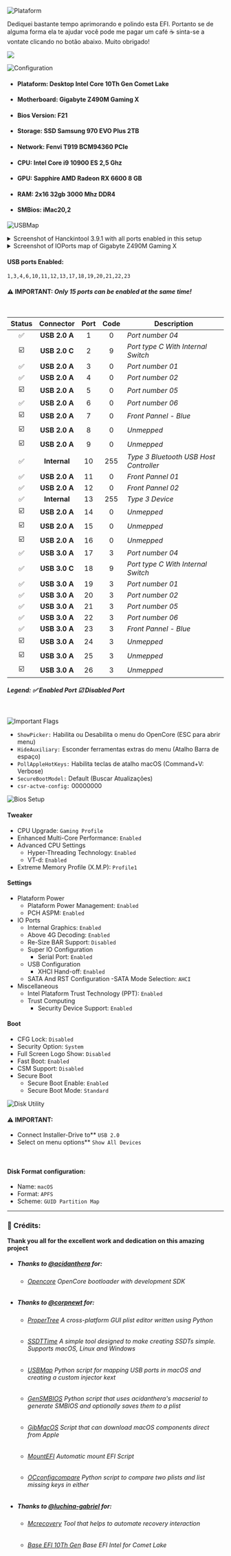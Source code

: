 ![Plataform](https://user-images.githubusercontent.com/99222756/210241111-2f11b6c8-14be-4166-bb46-475b3c54e862.png)


Dediquei bastante tempo aprimorando e polindo esta EFI.  Portanto se de alguma forma ela te ajudar você pode me pagar um café ☕ sinta-se a vontate clicando no botão abaixo. Muito obrigado!

<a href="https://www.buymeacoffee.com/claitonllemes"><img src="https://img.buymeacoffee.com/button-api/?text=Buy me a coffee&emoji=&slug=claitonllemes&button_colour=228636&font_colour=ffffff&font_family=Poppins&outline_colour=000000&coffee_colour=FFDD00" /></a>

![Configuration](https://user-images.githubusercontent.com/99222756/210242195-3537abf9-a0fe-4083-89d5-3723cee316a6.png)

  - #### **Plataform:** Desktop Intel Core 10Th Gen Comet Lake
  - #### **Motherboard:** Gigabyte Z490M Gaming X
  - #### **Bios Version:** F21
  - #### **Storage:** SSD Samsung 970 EVO Plus 2TB
  - #### **Network:** Fenvi T919 BCM94360 PCIe
  - #### **CPU**: Intel Core i9 10900 ES 2,5 Ghz
  - #### **GPU:** Sapphire AMD Radeon RX 6600 8 GB
  - #### **RAM:** 2x16 32gb 3000 Mhz DDR4
  - #### **SMBios:** iMac20,2 


![USBMap](https://user-images.githubusercontent.com/99222756/210242431-f6b793be-a9dc-4b1d-916e-0767d97b3ed6.png)
<details><summary>Screenshot of Hanckintool 3.9.1 with all ports enabled in this setup</summary>

<img src="https://user-images.githubusercontent.com/99222756/206858818-cf645e86-7ab7-42b1-9991-87941b01ea11.png" width="100%"/>
</details>

<details><summary>Screenshot of IOPorts map of Gigabyte Z490M Gaming X</summary> 
<img src="https://user-images.githubusercontent.com/99222756/206868553-f577f266-95fb-4549-9bdf-b020a74022b4.png" width="100%"/>
</details>

#### **USB ports Enabled:** 
```
1,3,4,6,10,11,12,13,17,18,19,20,21,22,23
```
#### **⚠️ IMPORTANT:** *Only 15 ports can be enabled at the same time!*

<br>

| Status | Connector | Port | Code | Description  | 
|:---:|:---:|:---:|:---:|---|
|✅| **USB 2.0 A** | 1 | 0 | *Port number 04*
|☑️| **USB 2.0 C** | 2 | 9 | *Port type C With Internal Switch*
|✅| **USB 2.0 A** | 3 | 0 | *Port number 01*
|✅| **USB 2.0 A** | 4 | 0 | *Port number 02*
|☑️| **USB 2.0 A** | 5 | 0 | *Port number 05*
|✅| **USB 2.0 A** | 6 | 0 | *Port number 06*
|☑️| **USB 2.0 A** | 7 | 0 | *Front Pannel - Blue*
|☑️| **USB 2.0 A** | 8 | 0 | *Unmepped*
|☑️| **USB 2.0 A** | 9 | 0 | *Unmepped*
|✅| **Internal** | 10 | 255 | *Type 3 Bluetooth USB Host Controller*
|✅| **USB 2.0 A** | 11 | 0 | *Front Pannel 01*
|✅| **USB 2.0 A** | 12 | 0 | *Front Pannel 02*
|✅| **Internal** | 13 | 255 | *Type 3 Device* 
|☑️| **USB 2.0 A** | 14 | 0 | *Unmepped*
|☑️| **USB 2.0 A** | 15 | 0 | *Unmepped*
|☑️| **USB 2.0 A** | 16 | 0 | *Unmepped*
|✅| **USB 3.0 A** | 17 | 3 | *Port number 04*
|✅| **USB 3.0 C** | 18 | 9 | *Port type C With Internal Switch*
|✅| **USB 3.0 A** | 19 | 3 | *Port number 01*
|✅| **USB 3.0 A** | 20 | 3 | *Port number 02*
|✅| **USB 3.0 A** | 21 | 3 | *Port number 05*
|✅| **USB 3.0 A** | 22 | 3 | *Port number 06*
|✅| **USB 3.0 A** | 23 | 3 | *Front Pannel - Blue*
|☑️| **USB 3.0 A** | 24 | 3 | *Unmepped*
|☑️| **USB 3.0 A** | 25 | 3 | *Unmepped*
|☑️| **USB 3.0 A** | 26 | 3 | *Unmepped*

##### **Legend:** ✅ *Enabled Port* ☑ *Disabled Port*

</details> <br>


![Important Flags](https://user-images.githubusercontent.com/99222756/210242805-2619026d-4181-41ca-904c-081b553bff43.png)

- `ShowPicker:` Habilita ou Desabilita o menu do OpenCore (ESC para abrir menu)
- `HideAuxiliary:` Esconder ferramentas extras do menu (Atalho Barra de espaço)
- `PollAppleHotKeys:` Habilita teclas de atalho macOS (Command+V: Verbose)
- `SecureBootModel:` Default (Buscar Atualizações)
- `csr-actve-config:` 00000000
  


![Bios Setup](https://user-images.githubusercontent.com/99222756/210242725-8b53ed87-278d-45b5-8017-1c724a9494b8.png)

#### **Tweaker**

- CPU Upgrade: `Gaming Profile`
- Enhanced Multi-Core Performance: `Enabled`
- Advanced CPU Settings
  - Hyper-Threading Technology: `Enabled`
  - VT-d: `Enabled`
- Extreme Memory Profile (X.M.P): `Profile1`
#### **Settings**
- Plataform Power
    - Plataform Power Management: `Enabled`
    - PCH ASPM: `Enabled`
- IO Ports
    - Internal Graphics: `Enabled`
    - Above 4G Decoding: `Enabled`
    - Re-Size BAR Support: `Disabled`
    - Super IO Configuration
        - Serial Port: `Enabled`
    - USB Configuration
        - XHCI Hand-off: `Enabled`
    - SATA And RST Configuration
        -SATA Mode Selection: `AHCI`
- Miscellaneous
    - Intel Plataform Trust Technology (PPT): `Enabled`
    - Trust Computing
        - Security Device Support: `Enabled`
#### **Boot**
- CFG Lock: `Disabled`
- Security Option: `System`
- Full Screen Logo Show: `Disabled`
- Fast Boot: `Enabled`
- CSM Support: `Disabled`
- Secure Boot
	- Secure Boot Enable: `Enabled`
	- Secure Boot Mode: `Standard`
  

![Disk Utility](https://user-images.githubusercontent.com/99222756/210242840-c34b3100-9895-4d3c-a043-09cfa6031abf.png)

#### ⚠️ IMPORTANT: 

- Connect Installer-Drive to** `USB 2.0`
- Select on menu options** `Show All Devices`  
<br>

#### Disk Format configuration:

- Name: `macOS`
- Format: `APFS`
- Scheme: `GUID Partition Map`

---
  
### **👑 Crédits:**

**Thank you all for the excellent work and dedication on this amazing project**

- ##### **Thanks to** [@acidanthera](https://github.com/acidanthera) for:

  - ###### [Opencore](https://github.com/acidanthera/OpenCorePkg) *OpenCore bootloader with development SDK*

- ##### **Thanks to** [@corpnewt](https://github.com/corpnewt) for: 

  - ###### [ProperTree](https://github.com/corpnewt/ProperTree) *A cross-platform GUI plist editor written using Python*
  - ###### [SSDTTime](https://github.com/corpnewt/SSDTTime) *A simple tool designed to make creating SSDTs simple. Supports macOS, Linux and Windows*
  - ###### [USBMap](https://github.com/corpnewt/USBMap) *Python script for mapping USB ports in macOS and creating a custom injector kext*
  - ###### [GenSMBIOS](https://github.com/corpnewt/GenSMBIOS) *Python script that uses acidanthera's macserial to generate SMBIOS and optionally saves them to a plist*
  - ###### [GibMacOS](https://github.com/corpnewt/gibMacOS) *Script that can download macOS components direct from Apple*
  - ###### [MountEFI](https://github.com/corpnewt/MountEFI) *Automatic mount EFI Script*
  - ###### [OCconfigcompare](https://github.com/corpnewt/OCConfigCompare) *Python script to compare two plists and list missing keys in either*

- ##### **Thanks to** [@luchina-gabriel](https://github.com/luchina-gabriel) for:

  - ###### [Mcrecovery](https://github.com/luchina-gabriel/macrecovery) *Tool that helps to automate recovery interaction*
  - ###### [Base EFI 10Th Gen](https://github.com/luchina-gabriel/BASE-EFI-INTEL-DESKTOP-10THGEN-COMET-LAKE) *Base EFI Intel for Comet Lake*